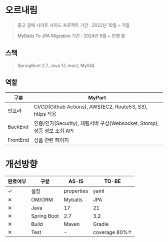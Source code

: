 # 오르내림
> 중고 경매 사이트 사이드 프로젝트
> 기간 : 2022년 10월 ~ 11월

> MyBatis To JPA Migration
> 기간 : 2024년 9월 ~ 진행 중

## 스택
> SpringBoot 2.7, Java 17, react, MySQL

## 역할
| 구분 | MyPart |
|----------|----------|
| 인프라    | CI/CD(Github Actions), AWS(EC2, Route53, S3), https 적용 |
| BackEnd   | 인증/인가(Security), 채팅서버 구성(Websocket, Stomp), 상품 정보 조회 API | 
| FrontEnd  | 상품 관련 페이지 |  

# 개선방향
| 완료여부 | 구분 | AS-IS | TO-BE |
|----------|----------|----------|----------|
| ✓ | 설정 | properties | yaml |
| ✕ | OM/ORM | Mybatis | JPA |
| ✕ | Java | 17 | 21 |
| ✕ | Spring Boot | 2.7 | 3.2 |
| ✕ | Build | Maven | Gradle |
| ✕ | Test | - | coverage 80%↑ |
